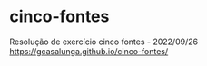 # cinco-fontes
Resolução de exercício cinco fontes - 2022/09/26
https://gcasalunga.github.io/cinco-fontes/
